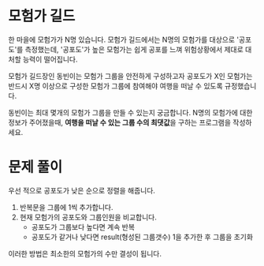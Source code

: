 # 모험가 길드

한 마을에 모험가가 N명 있습니다.
모험가 길드에서는 N명의 모험가를 대상으로 '공포도'를 측정했는데, '공포도'가 높은 모험가는 쉽게 공포를 느껴 위험상황에서 제대로 대처할 능력이 떨어집니다.

모험가 길드장인 동빈이는 모험가 그룹을 안전하게 구성하고자 공포도가 X인 모험가는 반드시 X명 이상으로 구성한 모험가 그룹에 참여해야 여행을 떠날 수 있도록 규정했습니다.

동빈이는 최대 몇개의 모험가 그룹을 만들 수 있는지 궁금합니다.
N명의 모험가에 대한 정보가 주어졌을때, **여행을 떠날 수 있는 그룹 수의 최댓값**을 구하는 프로그램을 작성하세요.

# 문제 풀이

우선 적으로 공포도가 낮은 순으로 정렬을 해줍니다.

1. 반복문을 그룹에 1씩 추가합니다.
2. 현재 모험가의 공포도와 그룹인원을 비교합니다.
   - 공포도가 그룹보다 높다면 계속 반복
   - 공포도가 같거나 낮다면 result(형성된 그룹갯수) 1을 추가한 후 그룹을 초기화

이러한 방법은 최소한의 모험가의 수만 결성이 됩니다.
